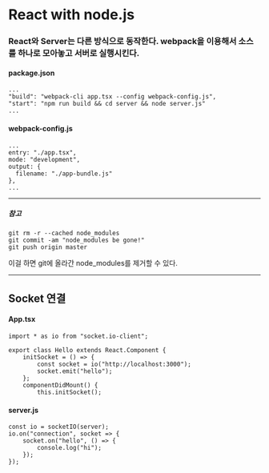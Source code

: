 # React with node.js

### React와 Server는 다른 방식으로 동작한다. webpack을 이용해서 소스를 하나로 모아놓고 서버로 실행시킨다.

#### package.json

    ...
    "build": "webpack-cli app.tsx --config webpack-config.js",
    "start": "npm run build && cd server && node server.js"
    ...

#### webpack-config.js

    ...
    entry: "./app.tsx",
    mode: "development",
    output: {
      filename: "./app-bundle.js"
    },
    ...

---

##### 참고

    git rm -r --cached node_modules
    git commit -am "node_modules be gone!"
    git push origin master

이걸 하면 git에 올라간 node_modules를 제거할 수 있다.

---

## Socket 연결

#### App.tsx

    import * as io from "socket.io-client";

    export class Hello extends React.Component {
        initSocket = () => {
            const socket = io("http://localhost:3000");
            socket.emit("hello");
        };
        componentDidMount() {
            this.initSocket();

#### server.js

    const io = socketIO(server);
    io.on("connection", socket => {
        socket.on("hello", () => {
            console.log("hi");
        });
    });
